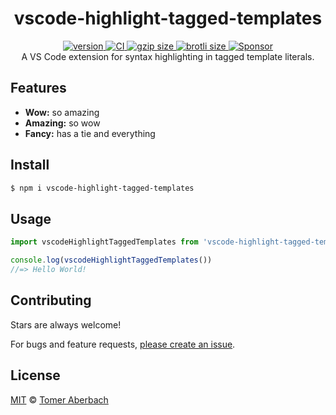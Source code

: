<h1 align="center">
  vscode-highlight-tagged-templates
</h1>

<div align="center">
  <a href="https://npmjs.org/package/vscode-highlight-tagged-templates">
    <img src="https://badgen.net/npm/v/vscode-highlight-tagged-templates" alt="version" />
  </a>
  <a href="https://github.com/TomerAberbach/vscode-highlight-tagged-templates/actions">
    <img src="https://github.com/TomerAberbach/vscode-highlight-tagged-templates/workflows/CI/badge.svg" alt="CI" />
  </a>
  <a href="https://unpkg.com/vscode-highlight-tagged-templates/dist/index.js">
    <img src="https://deno.bundlejs.com/?q=vscode-highlight-tagged-templates&badge" alt="gzip size" />
  </a>
  <a href="https://unpkg.com/vscode-highlight-tagged-templates/dist/index.js">
    <img src="https://deno.bundlejs.com/?q=vscode-highlight-tagged-templates&config={%22compression%22:{%22type%22:%22brotli%22}}&badge" alt="brotli size" />
  </a>
  <a href="https://github.com/sponsors/TomerAberbach">
    <img src="https://img.shields.io/static/v1?label=Sponsor&message=%E2%9D%A4&logo=GitHub&color=%23fe8e86" alt="Sponsor" />
  </a>
</div>

<div align="center">
  A VS Code extension for syntax highlighting in tagged template literals.
</div>

## Features

- **Wow:** so amazing
- **Amazing:** so wow
- **Fancy:** has a tie and everything

## Install

```sh
$ npm i vscode-highlight-tagged-templates
```

## Usage

```js
import vscodeHighlightTaggedTemplates from 'vscode-highlight-tagged-templates'

console.log(vscodeHighlightTaggedTemplates())
//=> Hello World!
```

## Contributing

Stars are always welcome!

For bugs and feature requests,
[please create an issue](https://github.com/TomerAberbach/vscode-highlight-tagged-templates/issues/new).

## License

[MIT](https://github.com/TomerAberbach/vscode-highlight-tagged-templates/blob/main/license)
© [Tomer Aberbach](https://github.com/TomerAberbach)

